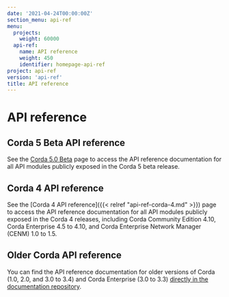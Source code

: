 ```yaml
---
date: '2021-04-24T00:00:00Z'
section_menu: api-ref
menu:
  projects:
    weight: 60000
  api-ref:
    name: API reference
    weight: 450
    identifier: homepage-api-ref
project: api-ref
version: 'api-ref'
title: API reference
---
```



# API reference

## Corda 5 Beta API reference

See the [Corda 5.0 Beta](../../en/api-ref/corda/5.0-beta/java/index.html) page to access the API reference documentation for all API modules publicly exposed in the Corda 5 beta release.

## Corda 4 API reference

See the [Corda 4 API reference]({{< relref "api-ref-corda-4.md" >}}) page to access the API reference documentation for all API modules publicly exposed in the Corda 4 releases, including Corda Community Edition 4.10, Corda Enterprise 4.5 to 4.10, and Corda Enterprise Network Manager (CENM) 1.0 to 1.5.

## Older Corda API reference

You can find the API reference documentation for older versions of Corda (1.0, 2.0, and 3.0 to 3.4) and Corda Enterprise (3.0 to 3.3) [directly in the documentation repository](https://github.com/corda/corda-docs-portal/tree/main/content/en/archived-docs/).
